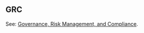 ## GRC

<p class="c8"><span>See: </span><span class="c2"><a class="c3" href="#h.qo8q5iquhh9u">Governance, Risk Management, and Compliance</a></span><span>.</span></p>

